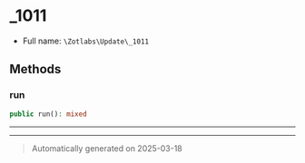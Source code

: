 
# _1011





* Full name: `\Zotlabs\Update\_1011`




## Methods


### run



```php
public run(): mixed
```












***


***
> Automatically generated on 2025-03-18
